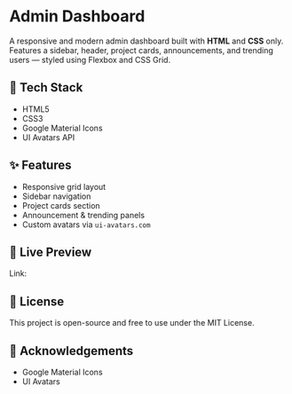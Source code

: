 # Admin Dashboard
A responsive and modern admin dashboard built with **HTML** and **CSS** only. Features a sidebar, header, project cards, announcements, and trending users — styled using Flexbox and CSS Grid.

## 🔧 Tech Stack
- HTML5
- CSS3
- Google Material Icons
- UI Avatars API

## ✨ Features
- Responsive grid layout
- Sidebar navigation
- Project cards section
- Announcement & trending panels
- Custom avatars via `ui-avatars.com`

## 📸 Live Preview

Link: 

## 📄 License
This project is open-source and free to use under the MIT License.

## 🙌 Acknowledgements
- Google Material Icons
- UI Avatars
